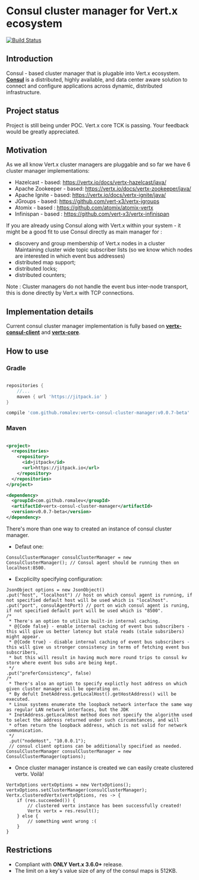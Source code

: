 # Consul cluster manager for Vert.x ecosystem #

[![Build Status](https://travis-ci.com/romalev/vertx-consul-cluster-manager.svg?branch=master)](https://travis-ci.com/romalev/vertx-consul-cluster-manager)

**Introduction**
-
Consul - based cluster manager that is plugable into Vert.x ecosystem. **[Consul](https://www.consul.io/)** is a distributed, highly available, and data center aware solution to connect and configure applications across dynamic, distributed infrastructure. 

**Project status**
-
Project is still being under POC. Vert.x core TCK is passing. Your feedback would be greatly appreciated.

**Motivation**
- 
As we all know Vert.x cluster managers are pluggable and so far we have 6 cluster manager implementations: 

- Hazelcast - based: https://vertx.io/docs/vertx-hazelcast/java/
- Apache Zookeeper - based: https://vertx.io/docs/vertx-zookeeper/java/  
- Apache Ignite - based: https://vertx.io/docs/vertx-ignite/java/
- JGroups - based: https://github.com/vert-x3/vertx-jgroups
- Atomix - based : https://github.com/atomix/atomix-vertx
- Infinispan - based : https://github.com/vert-x3/vertx-infinispan 

If you are already using Consul along with Vert.x within your system - it might be a good fit to use Consul directly as main manager for : 
- discovery and group membership of Vert.x nodes in a cluster
Maintaining cluster wide topic subscriber lists (so we know which nodes are interested in which event bus addresses)
- distributed map support;
- distributed locks;
- distributed counters;   

Note : Cluster managers do not handle the event bus inter-node transport, this is done directly by Vert.x with TCP connections.

**Implementation details**
-
Current consul cluster manager implementation is fully based on [**vertx-consul-client**](https://vertx.io/docs/vertx-consul-client/java/) and [**vertx-core**](https://vertx.io/docs/vertx-core/java/).

**How to use**
-

### Gradle
```groovy

repositories {
    //...
    maven { url 'https://jitpack.io' }
}

compile 'com.github.romalev:vertx-consul-cluster-manager:v0.0.7-beta'
```

### Maven
```xml

<project>
  <repositories>
    <repository>
      <id>jitpack</id>
      <url>https://jitpack.io</url>
    </repository>
  </repositories>
</project>

<dependency>
  <groupId>com.github.romalev</groupId>
  <artifactId>vertx-consul-cluster-manager</artifactId>
  <version>v0.0.7-beta</version>
</dependency>
```
There's more than one way to created an instance of consul cluster manager. 
- Defaut one: 

``` ConsulClusterManager consulClusterManager = new ConsulClusterManager(); // Consul agent should be running then on localhost:8500.  ```
- Excplicilty specifying configuration: 
``` 
JsonObject options = new JsonObject()
.put("host", "localhost") // host on which consul agent is running, if not specified default host will be used which is "localhost".
.put("port", consulAgentPort) // port on wich consul agent is runing, if not specified default port will be used which is "8500".
/*
 * There's an option to utilize built-in internal caching. 
 * @{Code false} - enable internal caching of event bus subscribers - this will give us better latency but stale reads (stale subsribers) might appear.  
 * @{Code true} - disable internal caching of event bus subscribers - this will give us stronger consistency in terms of fetching event bus subscribers, 
 * but this will result in having much more round trips to consul kv store where event bus subs are being kept.
 */
.put("preferConsistency", false)
/*
 * There's also an option to specify explictly host address on which given cluster manager will be operating on. 
 * By defult InetAddress.getLocalHost().getHostAddress() will be executed.
 * Linux systems enumerate the loopback network interface the same way as regular LAN network interfaces, but the JDK       
 * InetAddress.getLocalHost method does not specify the algorithm used to select the address returned under such circumstances, and will 
 * often return the loopback address, which is not valid for network communication.
 */
 .put("nodeHost", "10.0.0.1");
 // consul client options can be additionally specified as needed.
ConsulClusterManager consulClusterManager = new ConsulClusterManager(options);
 ```
- Once cluster manager instance is created we can easily create clustered vertx. Voilà! 
```
VertxOptions vertxOptions = new VertxOptions();
vertxOptions.setClusterManager(consulClusterManager);
Vertx.clusteredVertx(vertxOptions, res -> {
    if (res.succeeded()) {
	    // clustered vertx instance has been successfully created!
	    Vertx vertx = res.result(); 
	} else {
	    // something went wrong :( 
	}
}
```

**Restrictions**
-
- Compliant with **ONLY Vert.x 3.6.0+** release.
- The limit on a key's value size of any of the consul  maps is 512KB.
